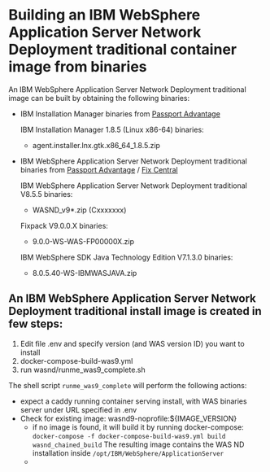 # Building an IBM WebSphere Application Server Network Deployment traditional container image from binaries

An IBM WebSphere Application Server Network Deployment traditional image can be built by obtaining the following binaries:
* IBM Installation Manager binaries from [Passport Advantage](http://www-01.ibm.com/software/passportadvantage/pao_customer.html)

  IBM Installation Manager 1.8.5 (Linux x86-64) binaries:
  * agent.installer.lnx.gtk.x86_64_1.8.5.zip

* IBM WebSphere Application Server Network Deployment traditional binaries from [Passport Advantage](http://www-01.ibm.com/software/passportadvantage/pao_customer.html) / [Fix Central](http://www-933.ibm.com/support/fixcentral/)

  IBM WebSphere Application Server Network Deployment traditional V8.5.5 binaries:
  * WASND_v9*.zip (Cxxxxxxx)

  Fixpack V9.0.0.X binaries:
  * 9.0.0-WS-WAS-FP00000X.zip

  IBM WebSphere SDK Java Technology Edition V7.1.3.0 binaries:
  * 8.0.5.40-WS-IBMWASJAVA.zip

## An IBM WebSphere Application Server Network Deployment traditional install image is created in few steps:

1. Edit file .env and specify version (and WAS version ID) you want to install  
1. docker-compose-build-was9.yml
2. run wasnd/runme_was9_complete.sh


The shell script `runme_was9_complete` will perform the following actions:
- expect a caddy running container serving install, with WAS binaries server under URL specified in .env
- Check for existing image: wasnd9-noprofile:${IMAGE_VERSION}
  - if no image is found, it will build it by running docker-compose:
    `docker-compose -f docker-compose-build-was9.yml build wasnd_chained_build`
    The resulting image contains the WAS ND installation inside `/opt/IBM/WebSphere/ApplicationServer`
  -

